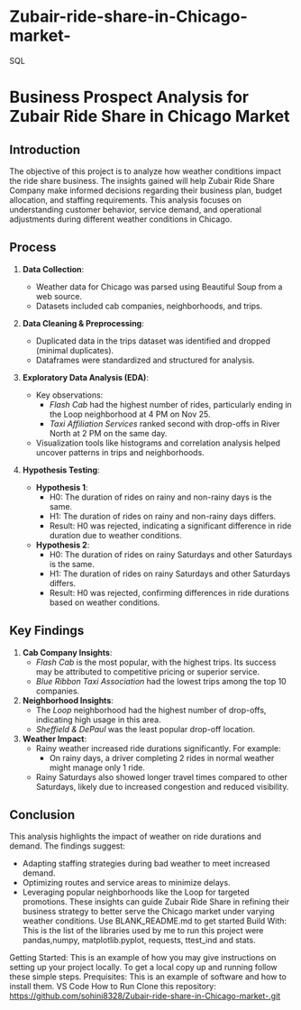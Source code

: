 # Zubair-ride-share-in-Chicago-market-
SQL 
# Business Prospect Analysis for Zubair Ride Share in Chicago Market

## Introduction
The objective of this project is to analyze how weather conditions impact the ride share business. The insights gained will help Zubair Ride Share Company make informed decisions regarding their business plan, budget allocation, and staffing requirements. This analysis focuses on understanding customer behavior, service demand, and operational adjustments during different weather conditions in Chicago.

## Process
1. **Data Collection**:
   - Weather data for Chicago was parsed using Beautiful Soup from a web source.
   - Datasets included cab companies, neighborhoods, and trips.

2. **Data Cleaning & Preprocessing**:
   - Duplicated data in the trips dataset was identified and dropped (minimal duplicates).
   - Dataframes were standardized and structured for analysis.

3. **Exploratory Data Analysis (EDA)**:
   - Key observations:
     - *Flash Cab* had the highest number of rides, particularly ending in the Loop neighborhood at 4 PM on Nov 25.
     - *Taxi Affiliation Services* ranked second with drop-offs in River North at 2 PM on the same day.
   - Visualization tools like histograms and correlation analysis helped uncover patterns in trips and neighborhoods.

4. **Hypothesis Testing**:
   - **Hypothesis 1**:
     - H0: The duration of rides on rainy and non-rainy days is the same.
     - H1: The duration of rides on rainy and non-rainy days differs.
     - Result: H0 was rejected, indicating a significant difference in ride duration due to weather conditions.
   - **Hypothesis 2**:
     - H0: The duration of rides on rainy Saturdays and other Saturdays is the same.
     - H1: The duration of rides on rainy Saturdays and other Saturdays differs.
     - Result: H0 was rejected, confirming differences in ride durations based on weather conditions.

## Key Findings
1. **Cab Company Insights**:
   - *Flash Cab* is the most popular, with the highest trips. Its success may be attributed to competitive pricing or superior service.
   - *Blue Ribbon Taxi Association* had the lowest trips among the top 10 companies.
2. **Neighborhood Insights**:
   - The *Loop* neighborhood had the highest number of drop-offs, indicating high usage in this area.
   - *Sheffield & DePaul* was the least popular drop-off location.
3. **Weather Impact**:
   - Rainy weather increased ride durations significantly. For example:
     - On rainy days, a driver completing 2 rides in normal weather might manage only 1 ride.
   - Rainy Saturdays also showed longer travel times compared to other Saturdays, likely due to increased congestion and reduced visibility.

## Conclusion
This analysis highlights the impact of weather on ride durations and demand. The findings suggest:
- Adapting staffing strategies during bad weather to meet increased demand.
- Optimizing routes and service areas to minimize delays.
- Leveraging popular neighborhoods like the Loop for targeted promotions.
These insights can guide Zubair Ride Share in refining their business strategy to better serve the Chicago market under varying weather conditions.
Use BLANK_README.md to get started Build With: This is the list of the libraries used by me to run this project were pandas,numpy, matplotlib.pyplot, requests, ttest_ind and stats.

Getting Started: This is an example of how you may give instructions on setting up your project locally. To get a local copy up and running follow these simple steps. Prequisites: This is an example of software and how to install them. VS Code How to Run Clone this repository: https://github.com/sohini8328/Zubair-ride-share-in-Chicago-market-.git 

